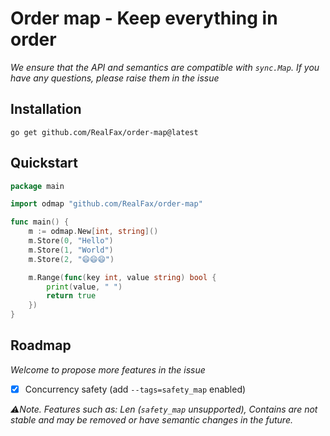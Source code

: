 # Order map - Keep everything in order

_We ensure that the API and semantics are compatible with `sync.Map`. If you have any questions, please raise them in the issue_

## Installation
`go get github.com/RealFax/order-map@latest`

## Quickstart

```go
package main

import odmap "github.com/RealFax/order-map"

func main() {
	m := odmap.New[int, string]()
	m.Store(0, "Hello")
	m.Store(1, "World")
	m.Store(2, "😄😄😄")

	m.Range(func(key int, value string) bool {
		print(value, " ")
		return true
	})
}
```
## Roadmap
_Welcome to propose more features in the issue_

- [x] Concurrency safety (add `--tags=safety_map` enabled)

_⚠️Note. Features such as: Len (`safety_map` unsupported), Contains are not stable and may be removed or have semantic changes in the future._